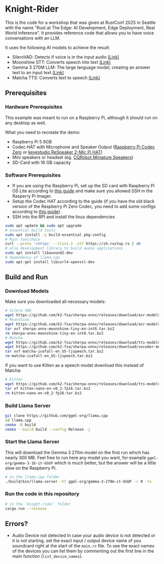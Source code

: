 # Knight-Rider

This is the code for a workshop that was given at RustConf 2025 in Seattle with the name "Rust at The Edge: AI Development, Edge Deployment, Real World Inference".
It provides reference code that allows you to have voice conversations with an LLM.

It uses the following AI models to achieve the result:

- SileroVAD: Detects if voice is in the input audio [(Link)](https://github.com/Sahl-AI/silero-vad)
- Moonshine STT: Converts speech into text [(Link)](https://github.com/moonshine-ai/moonshine)
- Gemma 3 270M LLM: The large language model, creating an answer text to an input text [(Link)](https://huggingface.co/google/gemma-3-270m)
- Matcha TTS: Converts text to speech [(Link)](https://github.com/ulutsoftlls/matchaTTS)

## Prerequisites

### Hardware Prerequisites

This example was meant to run on a Raspberry Pi, although it should run on any desktop as well.

What you need to recreate the demo:

- Raspberry Pi 5 8GB
- Codec HAT with Microphone and Speaker Output ([Raspberry Pi Codec Zero](https://www.raspberrypi.com/products/codec-zero/) or [keyestudio ReSpeaker 2-Mic Pi HAT](https://www.keyestudio.com/products/keyestudio-5v-respeaker-2-mic-pi-hat-v10-expansion-board-for-raspberry-pi-3b-4b))
- Mini speakers or headset (eg. [CQRobot Miniature Speakers](https://www.cqrobot.com/index.php?route=product/product&product_id=1465))
- SD-Card with 16 GB capacity

### Software Prerequisites

- If you are using the Raspberry Pi, set up the SD card with Raspberry Pi OS Lite according to [this guide](https://www.raspberrypi.com/documentation/computers/getting-started.html) and make sure you allowed SSH in the Rasperry Pi Imager.
- Setup the Codec HAT according to the guide (if you have the old black version of the Raspberry Pi Zero Codec, you need to add some configs according to [this guide](https://www.raspberrypi.com/documentation/accessories/audio.html#hardware-versions)).
- SSH into the RPI and install the linux dependencies
```sh
sudo apt update && sudo apt upgrade
# essential build tools
sudo apt install -y build-essential pkg-config
# Rust toolchain
curl --proto '=https' --tlsv1.2 -sSf https://sh.rustup.rs | sh
# alsa development library to build audio applications
sudo apt install libasound2-dev
# dependency of llama.cpp
sudo apt-get install libcurl4-openssl-dev
```

## Build and Run

### Download Models

Make sure you downloaded all necessary models:

```sh
# Silero VAD
wget https://github.com/k2-fsa/sherpa-onnx/releases/download/asr-models/silero_vad.onnx
# Moonshine
wget https://github.com/k2-fsa/sherpa-onnx/releases/download/asr-models/sherpa-onnx-moonshine-tiny-en-int8.tar.bz2
tar xvf sherpa-onnx-moonshine-tiny-en-int8.tar.bz2
rm sherpa-onnx-moonshine-tiny-en-int8.tar.bz2
# Matcha
wget https://github.com/k2-fsa/sherpa-onnx/releases/download/tts-models/matcha-icefall-en_US-ljspeech.tar.bz2
wget https://github.com/k2-fsa/sherpa-onnx/releases/download/vocoder-models/hifigan_v2.onnx
tar xvf matcha-icefall-en_US-ljspeech.tar.bz2
rm matcha-icefall-en_US-ljspeech.tar.bz2
```

If you want to use Kitten as a speech model download this instead of Matcha:

```sh
# Kitten
wget https://github.com/k2-fsa/sherpa-onnx/releases/download/tts-models/kitten-nano-en-v0_2-fp16.tar.bz2
tar xf kitten-nano-en-v0_2-fp16.tar.bz2
rm kitten-nano-en-v0_2-fp16.tar.bz2
```

### Build Llama Server

```sh
git clone https://github.com/ggml-org/llama.cpp
cd llama.cpp
cmake -B build
cmake --build build --config Release -j
```

### Start the Llama Server

This will download the Gemma 3 270m model on the first run which has nearly 300 MB.
Feel free to run here any model you want, for example `ggml-org/gemma-3-1b-it-GGUF` which is much better, but the answer will be a little slow on the Raspberry Pi.

```sh
# in the llama.cpp folder
./build/bin/llama-server -hf ggml-org/gemma-3-270m-it-GGUF -c 0 -fa
```

### Run the code in this repository

```sh
# in the `knight-rider` folder
cargo run --release
```

## Errors?

- Audio Device not detected
In case your audio device is not detected or it is not starting, set the exact input / output device name of you soundcard right at the start of the `main.rs` file.
To see the exact names of the devices you can list them by commenting out the first line in the main function (`list_device_names`).
